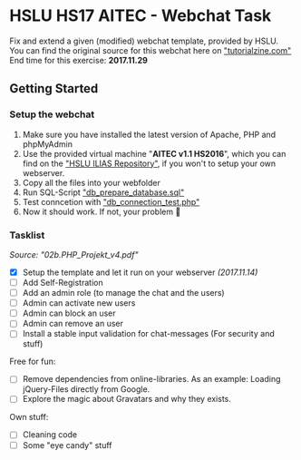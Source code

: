 # HSLU HS17 AITEC - Webchat Task

Fix and extend a given (modified) webchat template, provided by HSLU.  
You can find the original source for this webchat here on ["tutorialzine.com"](https://tutorialzine.com/2010/10/ajax-web-chat-php-mysql)  
End time for this exercise: **2017.11.29**


## Getting Started
### Setup the webchat

1. Make sure you have installed the latest version of Apache, PHP and phpMyAdmin
2. Use the provided virtual machine "**AITEC v1.1 HS2016**", which you can find on the ["HSLU ILIAS Repository"](https://elearning.hslu.ch/ilias), if you won't to setup your own webserver. 
3. Copy all the files into your webfolder
4. Run SQL-Script ["db_prepare_database.sql"](sql/prepare_database.sql)
5. Test conncetion with ["db_connection_test.php"](php/db_connection_test.php)
6. Now it should work. If not, your problem :baby_chick: 

### Tasklist
_Source: "02b.PHP_Projekt_v4.pdf"_
- [x] Setup the template and let it run on your webserver _(2017.11.14)_
- [ ] Add Self-Registration
- [ ] Add an admin role (to manage the chat and the users)
- [ ] Admin can activate new users
- [ ] Admin can block an user
- [ ] Admin can remove an user
- [ ] Install a stable input validation for chat-messages (For security and stuff)

Free for fun:
- [ ] Remove dependencies from online-libraries. As an example: Loading jQuery-Files directly from Google.
- [ ] Explore the magic about Gravatars and why they exists.

Own stuff:
- [ ] Cleaning code
- [ ] Some "eye candy" stuff
